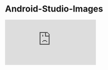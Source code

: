 # Android-Studio-Images
![alt text](https://github.com/Oshkodelo/Android-Studio-Images/files/5876934/view.pdf)

